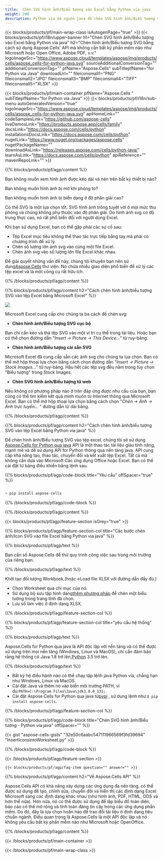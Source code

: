 ```yaml
---
title:  Chèn SVG hình ảnh/Biểu tượng vào Excel bằng Python via java
weight: 200
description: Python via mã nguồn java để chèn SVG hình ảnh/Biểu tượng vào Excel.
---
```

{{< blocks/products/pf/main-wrap-class isAutogenPage="true" >}}
{{< blocks/products/pf/i18n/upper-banner h1="Chèn SVG hình ảnh/Biểu tượng vào Excel bằng Python via java" h2="Chèn hình ảnh/Biểu tượng SVG bằng cách sử dụng Aspose.Cells\' API mà không cần bất kỳ phần mềm nào như Microsoft hoặc Open Office, Adobe PDF, v.v." logoImageSrc="https://www.aspose.cloud/templates/aspose/img/products/cells/aspose_cells-for-python-java.svg" sourceAdditionalConversionTag="" additionalConversionTag="" pfName="Aspose.Cells" subTitlepfName="for Python via Java" downloadUrl="" fileiconsmall1="PNG" fileiconsmall2="JPG" fileiconsmall3="BMP" fileiconsmall4="TIFF" fileiconsmall5="XLSX" >}}

{{< blocks/products/pf/main-container pfName="Aspose.Cells " subTitlepfName="for Python via Java" >}}
{{< blocks/products/pf/i18n/sub-menu autoGeneratedVersion="true" logoImageSrc="https://www.aspose.cloud/templates/aspose/img/products/cells/aspose_cells-for-python-java.svg" apiHomeLink="" codeSamplesLink="https://github.com/aspose-cells" liveDemosLink="https://products.aspose.app/cells/family" docsLink="https://docs.aspose.com/cells/python" installationsDocsLink="https://docs.aspose.com/cells/python" nugetLink="https://www.nuget.org/packages/aspose.cells" nugetPackageName="" downloadAsLink="https://releases.aspose.com/cells/python-java/" learnAsLink="https://docs.aspose.com/cells/python" apiReference="" mavenRepoLink="" >}}

{{% blocks/products/pf/agp/content %}}

Bạn không muốn xem hình ảnh được kéo dài và nén trên bất kỳ thiết bị nào?

Bạn không muốn hình ảnh bị mờ khi phóng to?

Bạn không muốn hình ảnh bị biến dạng ở độ phân giải cao?

Có thể SVG là một lựa chọn tốt. SVG hình ảnh trông tuyệt vời ở mọi mức thu phóng và chúng không phụ thuộc vào độ phân giải. Do hình ảnh svg có độ trung thực cao, nó rất phổ biến đối với người dùng Excel.

Khi bạn sử dụng Excel, bạn có thể gặp phải các sự cố sau:

+ Tệp Excel mục tiêu không thể thao tác trực tiếp bằng tay mà phải có chương trình để xử lý.
+ Chèn số lượng lớn ảnh svg vào cùng một file Excel.
+ Chèn ảnh svg vào số lượng lớn file Excel khác nhau.

 Để giải quyết những vấn đề này, chúng tôi khuyên bạn nên sử dụng[Aspose.Cells](https://products.aspose.com/cells/) thư viện. Nó chứa nhiều giao diện phổ biến để xử lý các tệp excel và là một công cụ rất hữu ích.

{{% /blocks/products/pf/agp/content %}}

{{% blocks/products/pf/agp/content h2="Cách chèn hình ảnh/biểu tượng SVG vào tệp Excel bằng Microsoft Excel" %}}

![](/cells/vi/net/icons/insert-icons-to-excel/sample.png)

Microsoft Excel cung cấp cho chúng ta ba cách để chèn svg:

+  **Chèn hình ảnh/Biểu tượng SVG cục bộ**

Bạn chỉ cần kéo và thả tệp SVG vào một vị trí cụ thể trong tài liệu. Hoặc bạn có thể chọn đường dẫn "*Insert -> Picture -> This Device...*" từ ruy-băng.

+  **Chèn hình ảnh/Biểu tượng cài sẵn SVG**

Microsoft Excel đã cung cấp sẵn các ảnh svg cho chúng ta lựa chọn. Bạn có thể mở hộp thoại lựa chọn bằng cách chọn đường dẫn "*Insert -> Picture -> Stock Images...*" từ ruy-băng. Hầu hết các tệp svg đều nằm trong tùy chọn "Biểu tượng" trong Stock Images.

+  **Chèn SVG hình ảnh/Biểu tượng từ web**

Nếu không có phương pháp nào ở trên đáp ứng được nhu cầu của bạn, bạn cũng có thể tìm kiếm kết quả mình muốn từ Internet thông qua Microsoft Excel. Bạn có thể mở hộp thoại lựa chọn bằng cách chọn "*Chèn -> Ảnh -> Ảnh trực tuyến...* " đường dẫn từ dải băng.

{{% /blocks/products/pf/agp/content %}}

{{% blocks/products/pf/agp/content h2="Cách chèn hình ảnh/biểu tượng SVG vào tệp Excel bằng Python via java" %}}

 Để chèn hình ảnh/Biểu tượng SVG vào tệp excel, chúng tôi sẽ sử dụng
 [Aspose.Cells for Python qua java](https://pypi.org/project/aspose-cells/) 
 API là một thao tác tài liệu giàu tính năng, mạnh mẽ và dễ sử dụng API for Python thông qua nền tảng java. API cung cấp khả năng tạo, thao tác, chuyển đổi và kết xuất tệp Excel. Tất cả mà không cần dựa vào Microsoft Các ứng dụng Office hoặc Excel. Bạn có thể cài đặt từ bảng điều khiển bằng lệnh sau.

{{% blocks/products/pf/agp/code-block title="Yêu cầu" offSpacer="true" %}}

```cs

> pip install aspose-cells

```

{{% /blocks/products/pf/agp/code-block %}}

{{% /blocks/products/pf/agp/content %}}

{{< blocks/products/pf/agp/feature-section isGrey="true" >}}

{{% blocks/products/pf/agp/feature-section-col title="Các bước chèn ảnh/Icon SVG vào file Excel bằng Python via java" %}}

{{% blocks/products/pf/agp/text %}}

Bạn cần số Aspose.Cells để thử quy trình công việc sau trong môi trường của riêng bạn.

{{% /blocks/products/pf/agp/text %}}

Khởi tạo đối tượng Workbook.(hoặc->Load file XLSX với đường dẫn đầy đủ.)
+ Chọn Worksheet qua chỉ mục của nó.
 + Sử dụng bộ sưu tập hình dạng[thêm phương pháp](https://reference.aspose.com/cells/python-java/asposecells.api/shapecollection#addIcons(int,%20int,%20int,%20int,%20int,%20int,%20byte[],%20byte[])) để chèn một biểu tượng trong trang tính đã chọn.
+ Lưu sổ làm việc ở định dạng XLSX.

{{% /blocks/products/pf/agp/feature-section-col %}}

{{% blocks/products/pf/agp/feature-section-col title="yêu cầu hệ thống" %}}

{{% blocks/products/pf/agp/text %}}

 Aspose.Cells for Python qua java là API độc lập với nền tảng và có thể được sử dụng trên mọi nền tảng (Windows, Linux và MacOS), chỉ cần đảm bảo rằng hệ thống có Java 1.8 trở lên,[Python](https://www.python.org/downloads/) 3.5 trở lên.
 
{{% /blocks/products/pf/agp/text %}}

- Bất kỳ hệ điều hành nào có thể chạy tập lệnh java Python via, chẳng hạn như Windows, Linux và MacOS
-  Cài đặt Java và thêm nó vào biến môi trường PATH, ví dụ:<code>PATH=C:\Program Files\Java\jdk1.8.0_131;</code>.
-  Cài đặt Aspose.Cells for Python qua java từ<a href="https://pypi.org/project/aspose-cells/">pypi</a> , sử dụng lệnh như:<code>$ pip install aspose-cells</code>.

{{% /blocks/products/pf/agp/feature-section-col %}}

{{% blocks/products/pf/agp/code-block title="Chèn SVG hình ảnh/Biểu tượng - Python via java" offSpacer="" %}}

{{< gist "aspose-cells-gists" "32e50c6aabc547111966569f3fd39694" "InsertIconsIntoWorksheet.py" >}}

{{% /blocks/products/pf/agp/code-block %}}

{{< /blocks/products/pf/agp/feature-section >}}

    {{< blocks/products/pf/agp/faq-item question="" answer="" >}}
 

<!-- aboutfile Starts -->

{{% blocks/products/pf/agp/content h2="Về Aspose.Cells API" %}}

Aspose.Cells API có khả năng xây dựng các ứng dụng đa nền tảng, có thể được sử dụng để tạo, chỉnh sửa, chuyển đổi và hiển thị các định dạng Excel Microsoft sang các định dạng khác nhau (như hình ảnh, PDF, HTML, ODS và hơn thế nữa). Hơn nữa, nó có thể được sử dụng để lập biểu đồ toàn diện, báo cáo có thể mở rộng và tính toán đáng tin cậy trong các ứng dụng phần mềm. Do đó, đây là lựa chọn hoàn hảo để trao đổi tài liệu ở định dạng tiêu chuẩn ngành. Điều quan trọng là Aspose.Cells là một API độc lập và nó không yêu cầu bất kỳ phần mềm nào như Microsoft hoặc OpenOffice.

{{% /blocks/products/pf/agp/content %}}



<!-- aboutfile Ends -->
<!--
{{< blocks/products/pf/agp/other-supported-section title="Other Supported Splitting Formats" subTitle="Using C#, One can also split large file into chunks of many other file formats including." >}}

{{< blocks/products/pf/agp/other-supported-section-item href="https://products.aspose.com/cells/net/splitter/ods/" name="ODS" description="OpenDocument Spreadsheet File" >}}
{{< blocks/products/pf/agp/other-supported-section-item href="https://products.aspose.com/cells/net/splitter/xls/" name="XLS" description="Excel Binary Format" >}}
{{< blocks/products/pf/agp/other-supported-section-item href="https://products.aspose.com/cells/net/splitter/xlsb/" name="XLSB" description="Binary Excel Workbook File" >}}
{{< blocks/products/pf/agp/other-supported-section-item href="https://products.aspose.com/cells/net/splitter/xlsm/" name="XLSM" description="Spreadsheet File" >}}

{{< /blocks/products/pf/agp/other-supported-section >}}

-->

{{< /blocks/products/pf/main-container >}}
    
{{< /blocks/products/pf/main-wrap-class >}}
